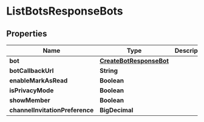 

# ListBotsResponseBots


## Properties

Name | Type | Description | Notes
------------ | ------------- | ------------- | -------------
**bot** | [**CreateBotResponseBot**](CreateBotResponseBot.md) |  |  [optional]
**botCallbackUrl** | **String** |  |  [optional]
**enableMarkAsRead** | **Boolean** |  |  [optional]
**isPrivacyMode** | **Boolean** |  |  [optional]
**showMember** | **Boolean** |  |  [optional]
**channelInvitationPreference** | **BigDecimal** |  |  [optional]



